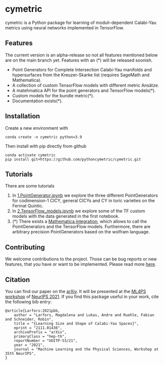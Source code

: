 # cymetric

cymetric is a Python package for learning of moduli-dependent Calabi-Yau metrics
using neural networks implemented in TensorFlow. 

## Features

The current version is an alpha-release so not all features mentioned below
are on the main branch yet. Features with an (*) will be released soonish.

* Point Generators for Complete Intersection Calabi-Yau manifolds and hypersurfaces
 from the Kreuzer-Skarke list (requires SageMath and Mathematica).
* A collection of custom TensorFlow models with different metric Ansätze.
* A matehmatica API for the point generators and TensorFlow models(*).
* Custom models for the bundle metric(*).
* Documentation exists(*).

## Installation

Create a new environment with

```console
conda create -n cymetric python=3.9
```

Then install with pip directly from github 

```console
conda activate cymetric
pip install git+https://github.com/pythoncymetric/cymetric.git
```


## Tutorials

There are some tutorials

1. In [1.PointGenerator.ipynb](notebooks/1.PointGenerator.ipynb) we explore the three
 different PointGenerators for codimension-1 CICY, general CICYs and CY in toric varieties
 on the Fermat Quintic. 
2. In [2.TensorFlow_models.ipynb](notebooks/2.TensorFlow_models.ipynb) we explore some of the
 TF custom models with the data generated in the first notebook. 
3. (*) There exists a [Mathematica integration](/notebooks/CYMetrics.nb), which allows to call the PointGenerators and the TensorFlow models. Furthermore, there are arbitrary
precision PointGenerators based on the wolfram language.

## Contributing

We welcome contributions to the project. Those can be bug reports or new features, 
that you have or want to be implemented. Please read more [here](CONTRIBUTING.md).

## Citation

You can find our paper on the [arXiv](https://arxiv.org/abs/2111.01436). It will be presented at the [ML4PS workshop](https://ml4physicalsciences.github.io/2021/) of [NeurIPS 2021](https://neurips.cc/Conferences/2021/Schedule?showEvent=21862). If you find this package useful in your work, cite the following bib entry:

```
@article{Larfors:2021pbb,
    author = "Larfors, Magdalena and Lukas, Andre and Ruehle, Fabian and Schneider, Robin",
    title = "{Learning Size and Shape of Calabi-Yau Spaces}",
    eprint = "2111.01436",
    archivePrefix = "arXiv",
    primaryClass = "hep-th",
    reportNumber = "UUITP-53/21",
    year = "2021",
    journal = "Machine Learning and the Physical Sciences, Workshop at 35th NeurIPS",
}
```
